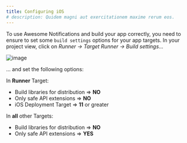 ```yaml
---
title: Configuring iOS
# description: Quidem magni aut exercitationem maxime rerum eos.
---
```


To use Awesome Notifications and build your app correctly, you need to ensure to set some `build settings` options for your app targets. In your project view, click on _Runner -> Target Runner -> Build settings_...

![image](https://user-images.githubusercontent.com/40064496/194729267-6fbfc78c-8cba-422b-8af7-d7099f359adb.png)

... and set the following options:

In **Runner** Target:

- Build libraries for distribution => **NO**
- Only safe API extensions => **NO**
- iOS Deployment Target => **11** or greater

In **all** other Targets:

- Build libraries for distribution => **NO**
- Only safe API extensions => **YES**
